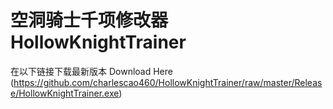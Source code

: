 # 空洞骑士千项修改器 HollowKnightTrainer
在以下链接下载最新版本 Download Here
(https://github.com/charlescao460/HollowKnightTrainer/raw/master/Release/HollowKnightTrainer.exe)
